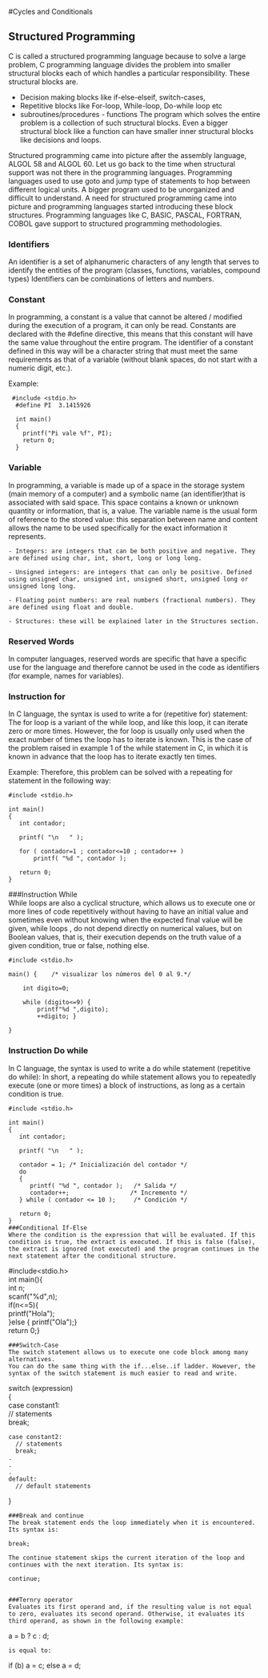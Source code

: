 #Cycles and Conditionals  ## Structured ProgrammingC is called a structured programming language because to solve a large problem, C programming language dividesthe problem into smaller structural blocks each of which handles a particular responsibility. These structural blocks are.- Decision making blocks like if-else-elseif, switch-cases,- Repetitive blocks like For-loop, While-loop, Do-while loop etc- subroutines/procedures - functionsThe program which solves the entire problem is a collection of such structural blocks. Even a bigger structural block like a function can have smaller inner structural blocks like decisions and loops.Structured programming came into picture after the assembly language, ALGOL 58 and ALGOL 60. Let us go back to the time when structural support was not there in the programming languages. Programming languages used to use goto and jump type of statements to hop between different logical units. A bigger program used to be unorganized and difficult to understand. A need for structured programming came into picture and programming languages started introducing these block structures. Programming languages like C, BASIC, PASCAL, FORTRAN, COBOL gave support to structured programming methodologies.### Identifiers  An identifier is a set of alphanumeric characters of any length that serves to identify the entities of the program (classes, functions, variables, compound types) Identifiers can be combinations of letters and numbers.### ConstantIn programming, a constant is a value that cannot be altered / modified during the execution of a program, it can only be read.Constants are declared with the #define directive, this means that this constant will have the same value throughout the entire program.The identifier of a constant defined in this way will be a character string that must meet the same requirements as that of a variable (without blank spaces, do not start with a numeric digit, etc.).Example:~~~ #include <stdio.h>  #define PI  3.1415926    int main()  {    printf("Pi vale %f", PI);    return 0;  }~~~### VariableIn programming, a variable is made up of a space in the storage system (main memory of a computer) and a symbolic name (an identifier) ​​that is associated with said space. This space contains a known or unknown quantity or information, that is, a value. The variable name is the usual form of reference to the stored value: this separation between name and content allows the name to be used specifically for the exact information it represents.~~~- Integers: are integers that can be both positive and negative. They are defined using char, int, short, long or long long.- Unsigned integers: are integers that can only be positive. Defined using unsigned char, unsigned int, unsigned short, unsigned long or unsigned long long.- Floating point numbers: are real numbers (fractional numbers). They are defined using float and double.- Structures: these will be explained later in the Structures section.~~~### Reserved WordsIn computer languages, reserved words are specific that have a specific use for the language and therefore cannot be used in the code as identifiers (for example, names for variables).### Instruction forIn C language, the syntax is used to write a for (repetitive for) statement:The for loop is a variant of the while loop, and like this loop, it can iterate zero or more times. However, the for loop is usually only used when the exact number of times the loop has to iterate is known. This is the case of the problem raised in example 1 of the while statement in C, in which it is known in advance that the loop has to iterate exactly ten times.Example: Therefore, this problem can be solved with a repeating for statement in the following way:~~~#include <stdio.h>int main(){   int contador;   printf( "\n   " );   for ( contador=1 ; contador<=10 ; contador++ )       printf( "%d ", contador );   return 0;}~~~###Instruction While  While loops are also a cyclical structure, which allows us to execute one or more lines of code repetitively without having to have an initial value and sometimes even without knowing when the expected final value will be given, while loops , do not depend directly on numerical values, but on Boolean values, that is, their execution depends on the truth value of a given condition, true or false, nothing else.  ~~~  #include <stdio.h>  main() {    /* visualizar los números del 0 al 9.*/      int digito=0;      while (digito<=9) {          printf"%d ",digito);          ++digito; }  }  ~~~  ### Instruction Do whileIn C language, the syntax is used to write a do while statement (repetitive do while):In short, a repeating do while statement allows you to repeatedly execute (one or more times) a block of instructions, as long as a certain condition is true.~~~#include <stdio.h>int main(){   int contador;   printf( "\n   " );   contador = 1; /* Inicialización del contador */   do   {      printf( "%d ", contador );   /* Salida */      contador++;                 /* Incremento */   } while ( contador <= 10 );     /* Condición */   return 0;}###Conditional If-Else Where the condition is the expression that will be evaluated. If this condition is true, the extract is executed. If this is false (false), the extract is ignored (not executed) and the program continues in the next statement after the conditional structure.  ~~~#include<stdio.h>  int main(){  int n;  scanf("%d",n);  if(n<=5){  printf("Hola");  }else { printf("Ola");}  return 0;}  ~~~###Switch-Case  The switch statement allows us to execute one code block among many alternatives.You can do the same thing with the if...else..if ladder. However, the syntax of the switch statement is much easier to read and write.   ~~~ switch (expression)  ​{      case constant1:        // statements        break;      case constant2:        // statements        break;      .      .      .    default:        // default statements  }  ~~~  ###Break and continue   The break statement ends the loop immediately when it is encountered. Its syntax is:break;  The continue statement skips the current iteration of the loop and continues with the next iteration. Its syntax is:continue;  ###Ternry operator  Evaluates its first operand and, if the resulting value is not equal to zero, evaluates its second operand. Otherwise, it evaluates its third operand, as shown in the following example:  ~~~  a = b ? c : d;  ~~~  is equal to:  ~~~  if (b)    a = c;else     a = d;  ~~~  